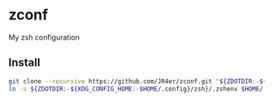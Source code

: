 # zconf
My zsh configuration

## Install
```sh
git clone --recursive https://github.com/JR4er/zconf.git "${ZDOTDIR:-${XDG_CONFIG_HOME:-$HOME/.config}/zsh}"
ln -s ${ZDOTDIR:-${XDG_CONFIG_HOME:-$HOME/.config}/zsh}/.zshenv $HOME/.zshenv
```
